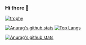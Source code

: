 ### Hi there 👋
[![trophy](https://github-profile-trophy.vercel.app/?username=hatori901)](https://github.com/ryo-ma/github-profile-trophy)


[![Anurag's github stats](https://github-readme-stats.vercel.app/api?username=hatori901)](https://github.com/anuraghazra/github-readme-stats)
[![Top Langs](https://github-readme-stats.vercel.app/api/top-langs/?username=hatori901)](https://github.com/anuraghazra/github-readme-stats)


[![Anurag's github stats](https://github-readme-stats.vercel.app/api?username=hatori901)](https://github.com/anuraghazra/github-readme-stats)
<!--
**hatori901/hatori901** is a ✨ _special_ ✨ repository because its `README.md` (this file) appears on your GitHub profile.

Here are some ideas to get you started:

- 🔭 I’m currently working on ...
- 🌱 I’m currently learning ...
- 👯 I’m looking to collaborate on ...
- 🤔 I’m looking for help with ...
- 💬 Ask me about ...
- 📫 How to reach me: ...
- 😄 Pronouns: ...
- ⚡ Fun fact: ...
-->
